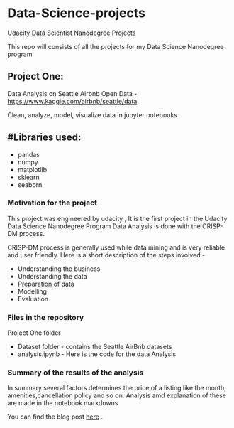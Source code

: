 # Data-Science-projects
Udacity Data Scientist Nanodegree Projects

This repo will consists of all the projects for my Data Science Nanodegree program

## Project One:
 Data Analysis on Seattle Airbnb Open Data - https://www.kaggle.com/airbnb/seattle/data
 
 Clean, analyze, model, visualize data in jupyter notebooks
 
 ## #Libraries used:
 * pandas
 * numpy 
 * matplotlib
 * sklearn
 * seaborn
 
 ### Motivation for the project
 This project was engineered by udacity ,
 It is the first project in the Udacity Data Science Nanodegree Program
 Data Analysis is done with the CRISP-DM process.
 
CRISP-DM process is generally used while data mining and is very reliable and user friendly. Here is a short description of the steps involved -
* Understanding the business 
* Understanding the data 
* Preparation of data 
* Modelling 
* Evaluation 
 
 ### Files in the repository 
 
 Project One folder 
 * Dataset folder - contains the Seattle AirBnb datasets
 * analysis.ipynb - Here is the code for the data Analysis
 
### Summary of the results of the analysis
 In summary several factors determines the price of a listing like the month, amenities,cancellation policy and so on. 
 Analysis amd explanation of these are made in the notebook markdowns
 
You can find the blog post [here](https://medium.com/@muniratsulaimon/data-analysis-on-seattle-airbnb-open-data-87865d281abe?source=friends_link&sk=25bed8e8ea0b6624297fc2246daeb7c7) .
